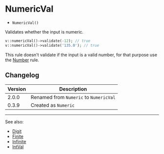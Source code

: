 # NumericVal

- `NumericVal()`

Validates whether the input is numeric.

```php
v::numericVal()->validate(-12); // true
v::numericVal()->validate('135.0'); // true
```

This rule doesn't validate if the input is a valid number, for that
purpose use the [Number](Number.md) rule.

## Changelog

Version | Description
--------|-------------
  2.0.0 | Renamed from `Numeric` to `NumericVal`
  0.3.9 | Created as `Numeric`

***
See also:

- [Digit](Digit.md)
- [Finite](Finite.md)
- [Infinite](Infinite.md)
- [IntVal](IntVal.md)
